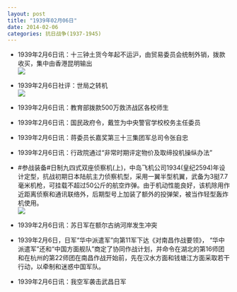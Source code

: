 ```yaml
---
layout: post
title: "1939年02月06日"
date: 2014-02-06
categories: 抗日战争(1937-1945)
---
```


<meta name="referrer" content="no-referrer" />

- 1939年2月6日讯：十三钟土货今年起不运沪，由贸易委员会统制外销，拨款收买，集中由香港昆明输出 <br/><img src="https://ww4.sinaimg.cn/large/aca367d8jw1ed9ylu7a7wj206g0mkdj5.jpg" />

- 1939年2月6日社评：世局之转机 <br/><img src="https://ww1.sinaimg.cn/large/aca367d8jw1ed9wvoq0n5j20mb0yhast.jpg" />

- 1939年2月6日讯：教育部拨款500万救济战区各校师生 

- 1939年2月6日讯：国民政府令，戴笠为中央警官学校校务主任委员 

- 1939年2月6日讯：蒋委员长嘉奖第三十三集团军总司令张自忠 

- 1939年2月6日讯：行政院通过“非常时期评定物价及取缔投机操纵办法” 

- #参战装备#日制九四式双座侦察机(上)，中岛飞机公司1934(皇纪2594)年设计定型，抗战初期日本陆航主力侦察机型，采用一翼半型机翼，武备为3挺7.7毫米机枪，可挂载不超过50公斤的航空炸弹。由于机动性能良好，该机除用作近距离侦察和通讯联络外，后期型号上加装了额外的投弹架，被当作轻型轰炸机使用。 <br/><img src="https://ww2.sinaimg.cn/large/aca367d8jw1ed9fixb47fj20hs0ppjvf.jpg" />

- 1939年2月6日讯：苏日军在额尔古纳河岸发生冲突 

- 1939年2月6日，日军“华中派遣军”向第11军下达《对南昌作战要领》， “华中派遣军”还和“中国方面舰队”商定了协同作战计划，并命令在湖北的第16师团和在杭州的第22师团在南昌作战开始前，先在汉水方面和钱塘江方面采取若干行动，以牵制和迷惑中国军队。 

- 1939年2月6日讯：我空军袭击武昌日军 

